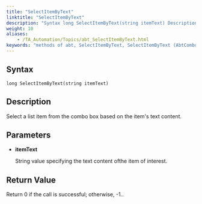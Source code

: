 ```yaml
--- 
title: "SelectItemByText"
linktitle: "SelectItemByText"
description: "Syntax long SelectItemByText(string itemText) Description Select a list item from the combo box based on the item's text content. Parameters itemText String value specifying the text content of the ..."
weight: 10
aliases: 
    - /TA_Automation/Topics/abt_SelectItemByText.html
keywords: "methods of abt, SelectItemByText, SelectItemByText (AbtComboBox), AbtComboBox, selectitembytext, abtcombox selectitembytext, select item with specific content from combo box, select item from combo box based on content"
---
```


## Syntax

`long SelectItemByText(string itemText)`

## Description

Select a list item from the combo box based on the item's text content.

## Parameters

-   **itemText**

    String value specifying the text content ofthe item of interest.


## Return Value

Return 0 if the call is successful; otherwise, -1..



